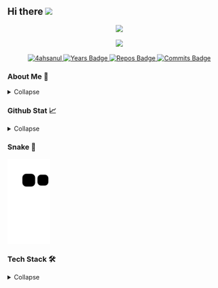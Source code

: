 ## Hi there <img src="https://media.giphy.com/media/hvRJCLFzcasrR4ia7z/giphy.gif" width="25px">

<p align="center">
  <img src="https://readme-typing-svg.herokuapp.com/?lines=Hrlo;Hello;Backend%20Web%20developer;Love%20Street%20Cat;Love%20learn%20new%20things&font=Fira%20Code&center=true&width=440&height=45&color=9D84B7&vCenter=true&size=22"></a>
</p>

<div align="center">
    <img src="https://media.giphy.com/media/1bRvcG0AbXu4U/giphy.gif">
</div>

<p align="center">
    <a href = href="https://github.com/4ahsanul/" target="_blank">
        <img src="https://komarev.com/ghpvc/?username=4ahsanul&label=Profile%20views&color=350590&style=flat-square" alt="4ahsanul"/>
    </a>
    <a href="https://badges.pufler.dev" target="_blank">
        <img src="https://badges.pufler.dev/years/4ahsanul?style=flat-square&color=350590" alt="Years Badge"/>
    </a>
    <a href="https://badges.pufler.dev" target="_blank">
        <img src="https://badges.pufler.dev/repos/4ahsanul?style=flat-square&color=350590" alt="Repos Badge"/>
    </a>
    <a href="https://badges.pufler.dev" target="_blank">
        <img src="https://badges.pufler.dev/commits/monthly/4ahsanul?style=flat-square&color=350590" alt="Commits Badge"/>
    </a>
</p>

### About Me 🏡
<details> 
    <summary>Collapse</summary><br/>
        <p align="center">
            <img src="https://user-images.githubusercontent.com/73097560/115834477-dbab4500-a447-11eb-908a-139a6edaec5c.gif"><br>
            My name is Filfimo Yulfiz Ahsanul Hulqi, You can call me Fimo or Yulfis.<br>
            Right now I'm an <i>undergraduate</i> Informatics Student at Institute Technology Telkom Purwokerto Semester 6.<br><br>
            I love tech, and about programming, but right now i'm in quarter live crisis (maybe). <img src=https://media.giphy.com/media/McVAzihiFCpV5N5HZE/giphy.gif width="25px"><br>
            I'm feel anxious and not confident with my skill, because the reality in tech industry is so hard (kukira kertas ternyata keras).<br>
            But I'm not give up, i'm still here, still learning, always trying, keep productive, and stay active.<br>
            One more... i love cat, street cat especially <img src=https://media.giphy.com/media/OgvPAw2GgtskhViENI/giphy.gif width="25px"><br>
            <img src="https://user-images.githubusercontent.com/73097560/115834477-dbab4500-a447-11eb-908a-139a6edaec5c.gif"> 
        </p>
</details>

### Github Stat 📈
<details>
    <summary>Collapse</summary>
        <br/>
            <p align="center">
                <img src="https://github-readme-stats.vercel.app/api/top-langs?username=4ahsanul&show_icons=true&theme=omni&locale=en&layout=compact&langs_count=10&hide=html,css,vue,cmake,jupyter%20notebook,scss,tex,smarty&exclude_repo=dotfiles,laravel-react-starter" alt="Top Lang"/><br><br>
                <img src="https://github-readme-stats.vercel.app/api?username=4ahsanul&show_icons=true&theme=omni&locale=en" alt="4ahsanul"/><br><br>
                <img src="https://github-readme-streak-stats.herokuapp.com/?user=4ahsanul&theme=omni" alt="4ahsanul"/><br><br>
                <img src="https://github-readme-stats.vercel.app/api/wakatime?username=4ahsanul&layout=compact&hide_border=true&theme=radical">
            </p>
        <b>Note:</b> Top languages is only a metric of the languages my public code consists of and doesn't reflect experience or skill level.
</details>

### Snake 🐍
<img align="center" src="https://github.com/4ahsanul/4ahsanul/blob/output/github-contribution-grid-snake.svg" alt="Snake">

### Tech Stack 🛠
<details>
    <summary>Collapse</summary>
    <h4 align="center">Markup Language</h4>
    <p align="center">
        <img src="https://img.shields.io/badge/html5-%23E34F26.svg?style=for-the-badge&logo=html5&logoColor=white" alt="HTML"/>
        <img src="https://img.shields.io/badge/css3-%231572B6.svg?style=for-the-badge&logo=css3&logoColor=white" alt="CSS"/>
        <img src="https://img.shields.io/badge/markdown-%23000000.svg?style=for-the-badge&logo=markdown&logoColor=white" alt="Markdown"/>
    </p>
    <h4 align="center">Programming Language</h4>
        <p align="center">
            <img src="https://img.shields.io/badge/c++-%2300599C.svg?style=for-the-badge&logo=c%2B%2B&logoColor=white" alt="C++"/>
            <img src="https://img.shields.io/badge/java-%23ED8B00.svg?style=for-the-badge&logo=java&logoColor=white" alt="Java"/>
            <img src="https://img.shields.io/badge/python-3670A0?style=for-the-badge&logo=python&logoColor=ffdd54" alt="Python"/>
            <img src="https://img.shields.io/badge/php-%23777BB4.svg?style=for-the-badge&logo=php&logoColor=white" alt="PHP"/>
            <img src="https://img.shields.io/badge/dart-%230175C2.svg?style=for-the-badge&logo=dart&logoColor=white" alt="Dart"/>
            <img src="https://img.shields.io/badge/Flutter-%2302569B.svg?style=for-the-badge&logo=Flutter&logoColor=white" alt="Flutter"/>
            <img src="https://img.shields.io/badge/ruby-%23CC342D.svg?style=for-the-badge&logo=ruby&logoColor=white" alt="Ruby"/>
            <img src="https://img.shields.io/badge/kotlin-%230095D5.svg?style=for-the-badge&logo=kotlin&logoColor=white" alt="Kotlin"/>
        </p>
    <h4 align="center">Scripting Language</h4>
        <p align="center">
            <img src="https://img.shields.io/badge/javascript-%23323330.svg?style=for-the-badge&logo=javascript&logoColor=%23F7DF1E" alt="Javascript"/>
        </p>
    <h4 align="center">Framework</h4>
        <p align="center">
            <img src="https://img.shields.io/badge/CodeIgniter-%23EF4223.svg?style=for-the-badge&logo=codeIgniter&logoColor=white" alt="Code-Igniter"/>
            <img src="https://img.shields.io/badge/laravel-%23FF2D20.svg?style=for-the-badge&logo=laravel&logoColor=white" alt="Laravel"/>
            <img src="https://img.shields.io/badge/jquery-%230769AD.svg?style=for-the-badge&logo=jquery&logoColor=white" alt="jQuery"/>
            <img src="https://img.shields.io/badge/bootstrap-%23563D7C.svg?style=for-the-badge&logo=bootstrap&logoColor=white" alt="Bootstrap"/>
            <img src="https://img.shields.io/badge/tailwindcss-%2338B2AC.svg?style=for-the-badge&logo=tailwind-css&logoColor=white" alt="Tailwind">
        </p>
    <h4 align="center">Database</h4>
        <p align="center">
            <img src="https://img.shields.io/badge/apache-%23D42029.svg?style=for-the-badge&logo=apache&logoColor=white" alt="Apache"/>
            <img src="https://img.shields.io/badge/mysql-%2300f.svg?style=for-the-badge&logo=mysql&logoColor=white" alt="MySQL"/>
        </p>
    <h4 align="center">IDE</h4>
        <p align="center">
            <img src="https://img.shields.io/badge/Android%20Studio-3DDC84.svg?style=for-the-badge&logo=android-studio&logoColor=white" alt="Visual Studio Code"/>
            <img src="https://img.shields.io/badge/IntelliJIDEA-000000.svg?style=for-the-badge&logo=intellij-idea&logoColor=white" alt="Intellij IDEA"/>
            <img src="https://img.shields.io/badge/Visual%20Studio-5C2D91.svg?style=for-the-badge&logo=visual-studio&logoColor=white" alt="Android Studio"/>
        </p>
    <h4 align="center">Version Control</h4>
        <p align="center">
            <img src="https://img.shields.io/badge/git-%23F05033.svg?style=for-the-badge&logo=git&logoColor=white" alt="Git"/>
            <img src="https://img.shields.io/badge/github-%23121011.svg?style=for-the-badge&logo=github&logoColor=white" alt="GitHub"/>
            <img src="https://img.shields.io/badge/gitlab-%23181717.svg?style=for-the-badge&logo=gitlab&logoColor=white" alt="GitLab"/>
        </p>
    <h4 align="center">Forum</h4>
        <p align="center">
            <img src="https://img.shields.io/badge/-Stackoverflow-FE7A16?style=for-the-badge&logo=stack-overflow&logoColor=white" alt="Stack Overflow"/>
        </p>
</details>
